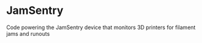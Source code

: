 # JamSentry
Code powering the JamSentry device that monitors 3D printers for filament jams and runouts
